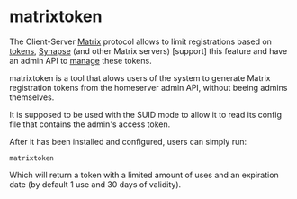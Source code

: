 matrixtoken
===========

The Client-Server [Matrix] protocol allows to limit registrations based on
[tokens], [Synapse] (and other Matrix servers) [support] this feature and
have an admin API to [manage] these tokens.

matrixtoken is a tool that alows users of the system to generate Matrix
registration tokens from the homeserver admin API, without beeing admins
themselves.

It is supposed to be used with the SUID mode to allow it to read its config
file that contains the admin's access token.

After it has been installed and configured, users can simply run:

    matrixtoken

Which will return a token with a limited amount of uses and an expiration
date (by default 1 use and 30 days of validity).

[Matrix]: https://matrix.org/
[tokens]: https://spec.matrix.org/unstable/client-server-api/#token-authenticated-registration
[Synapse]: https://github.com/element-hq/synapse/
[supporte]: https://element-hq.github.io/synapse/latest/usage/configuration/config_documentation.html#registration_requires_token
[manage]: https://element-hq.github.io/synapse/latest/usage/administration/admin_api/registration_tokens.html
